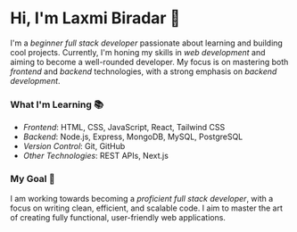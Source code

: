 # Hi, I'm Laxmi Biradar 👋

I'm a *beginner full stack developer* passionate about learning and building cool projects. Currently, I'm honing my skills in *web development* and aiming to become a well-rounded developer. My focus is on mastering both *frontend* and *backend* technologies, with a strong emphasis on *backend development*.

### What I'm Learning 📚

- *Frontend*: HTML, CSS, JavaScript, React, Tailwind CSS
- *Backend*: Node.js, Express, MongoDB, MySQL, PostgreSQL
- *Version Control*: Git, GitHub
- *Other Technologies*: REST APIs, Next.js

### My Goal 🎯
I am working towards becoming a *proficient full stack developer*, with a focus on writing clean, efficient, and scalable code. I aim to master the art of creating fully functional, user-friendly web applications.
